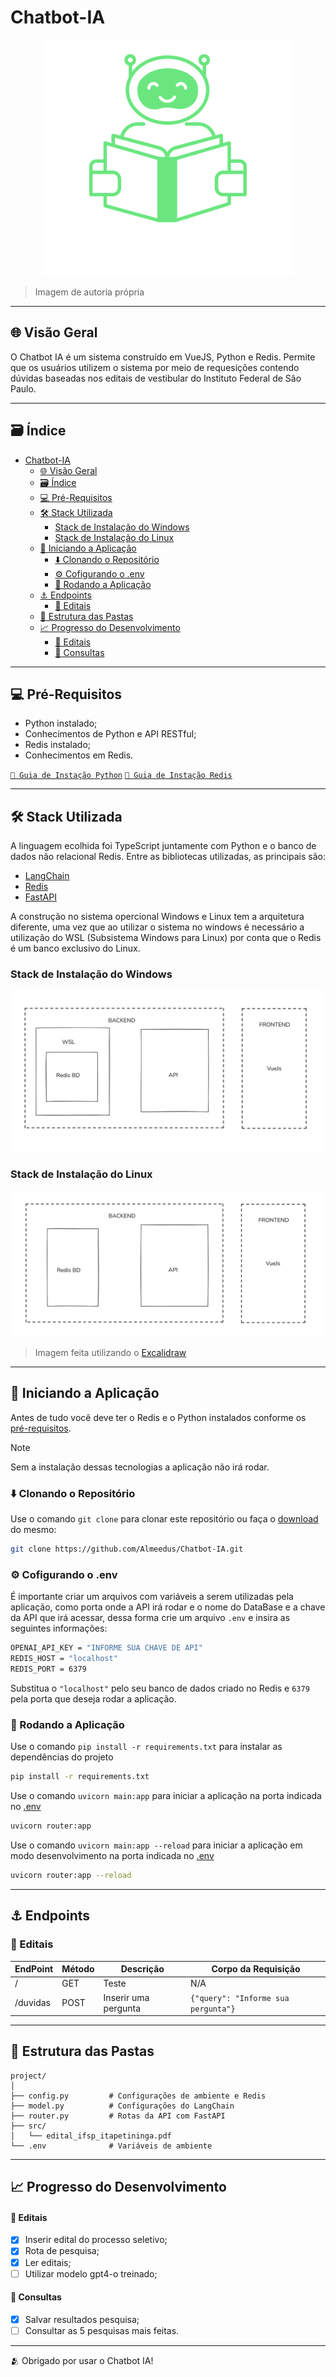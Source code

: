 # Chatbot-IA

<center>

![Logo ChatbotIA](https://raw.githubusercontent.com/Almeedus/Chatbot-IA/refs/heads/main/src/Logo.png)

</center>

> Imagem de autoria própria


<hr>

## 🌐 Visão Geral
O Chatbot IA é um sistema construído em VueJS, Python e Redis. Permite que os usuários utilizem o sistema por meio de requesições contendo dúvidas baseadas nos editais de vestibular do Instituto Federal de São Paulo.

<hr>

## 🗃️ Índice
- [Chatbot-IA](#chatbot-ia)
  - [🌐 Visão Geral](#-visão-geral)
  - [🗃️ Índice](#️-índice)
  - [💻 Pré-Requisitos](#-pré-requisitos)
  - [🛠️ Stack Utilizada](#️-stack-utilizada)
    - [Stack de Instalação do Windows](#stack-de-instalação-do-windows)
    - [Stack de Instalação do Linux](#stack-de-instalação-do-linux)
  - [🚩 Iniciando a Aplicação](#-iniciando-a-aplicação)
    - [⬇️ Clonando o Repositório](#️-clonando-o-repositório)
    - [⚙️ Cofigurando o .env](#️-cofigurando-o-env)
    - [🏁 Rodando a Aplicação](#-rodando-a-aplicação)
  - [⚓ Endpoints](#-endpoints)
    - [📒 Editais](#-editais)
  - [📁 Estrutura das Pastas](#-estrutura-das-pastas)
  - [📈 Progresso do Desenvolvimento](#-progresso-do-desenvolvimento)
      - [📒 Editais](#-editais-1)
      - [👤 Consultas](#-consultas)
<hr>

## 💻 Pré-Requisitos
- Python instalado;
- Conhecimentos de Python e API RESTful;
- Redis instalado;
- Conhecimentos em Redis.

[`📗 Guia de Instação Python`](https://www.python.org/downloads/)
[`📙 Guia de Instação Redis`](https://redis.io/docs/latest/operate/oss_and_stack/install/install-redis/)

<hr>

## 🛠️ Stack Utilizada
A linguagem ecolhida foi TypeScript juntamente com Python e o banco de dados não relacional Redis. Entre as bibliotecas utilizadas, as principais são:

- [LangChain](https://www.langchain.com/langchain)
- [Redis](https://redis.io/docs/latest/develop/clients/redis-py/)
- [FastAPI](https://fastapi.tiangolo.com/)

A construção no sistema opercional Windows e Linux tem a arquitetura diferente, uma vez que ao utilizar o sistema no windows é necessário a utilização do WSL (Subsistema Windows para Linux) por conta que o Redis é um banco exclusivo do Linux.

### Stack de Instalação do Windows
![Diagrama da Stack](https://raw.githubusercontent.com/Almeedus/Chatbot-IA/refs/heads/main/src/diagrama-stack-windows.png)

### Stack de Instalação do Linux
![Diagrama da Stack](https://raw.githubusercontent.com/Almeedus/Chatbot-IA/refs/heads/main/src/diagrama-stack-linux.png)
> Imagem feita utilizando o [Excalidraw](https://excalidraw.com/)

<hr>

## 🚩 Iniciando a Aplicação
Antes de tudo você deve ter o Redis e o Python instalados conforme os [pré-requisitos](#-pré-requisitos).

> [!NOTE]
> Sem a instalação dessas tecnologias a aplicação não irá rodar.

### ⬇️ Clonando o Repositório
Use o comando `git clone` para clonar este repositório ou faça o [download](https://github.com/Almeedus/Chatbot-IA/archive/refs/heads/main.zip) do mesmo:
```bash
git clone https://github.com/Almeedus/Chatbot-IA.git
```
### ⚙️ Cofigurando o .env
É importante criar um arquivos com variáveis a serem utilizadas pela aplicação, como porta onde a API irá rodar e o nome do DataBase e a chave da API que irá acessar, dessa forma crie um arquivo `.env` e insira as seguintes informações:
```bash
OPENAI_API_KEY = "INFORME SUA CHAVE DE API" 
REDIS_HOST = "localhost"
REDIS_PORT = 6379
```
Substitua o `"localhost"` pelo seu banco de dados criado no Redis e `6379` pela porta que deseja rodar a aplicação.

### 🏁 Rodando a Aplicação

Use o comando `pip install -r requirements.txt` para instalar as dependências do projeto
```bash
pip install -r requirements.txt
```
Use o comando `uvicorn main:app` para iniciar a aplicação na porta indicada no [.env](#️-cofigurando-o-env)
```bash
uvicorn router:app
```
Use o comando `uvicorn main:app --reload` para iniciar a aplicação em modo desenvolvimento na porta indicada no [.env](#️-cofigurando-o-env)
```bash
uvicorn router:app --reload
```
<hr>

## ⚓ Endpoints

### 📒 Editais
| EndPoint | Método | Descrição | Corpo da Requisição |
| --- | --- | --- | --- |
| / | GET | Teste | N/A |
| /duvidas | POST| Inserir uma pergunta | `{"query": "Informe sua pergunta"}` |


<hr>

## 📁 Estrutura das Pastas

```
project/
│
├── config.py         # Configurações de ambiente e Redis
├── model.py          # Configurações do LangChain
├── router.py         # Rotas da API com FastAPI
├── src/
│   └── edital_ifsp_itapetininga.pdf
└── .env              # Variáveis de ambiente
```
<hr>

## 📈 Progresso do Desenvolvimento

#### 📒 Editais
- [x] Inserir edital do processo seletivo;
- [x] Rota de pesquisa;
- [x] Ler editais;
- [ ] Utilizar modelo gpt4-o treinado;

#### 👤 Consultas
- [x] Salvar resultados pesquisa;
- [ ] Consultar as 5 pesquisas mais feitas.

<hr>
🫂 Obrigado por usar o Chatbot IA!